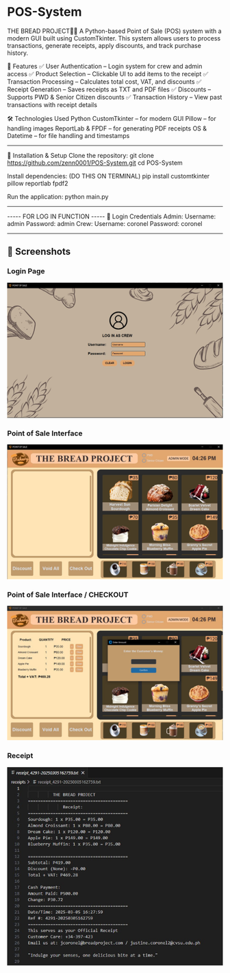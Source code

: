 # POS-System

THE BREAD PROJECT🍞🛒
A Python-based Point of Sale (POS) system with a modern GUI built using CustomTkinter. This system allows users to process transactions, generate receipts, apply discounts, and track purchase history.

📌 Features
✅ User Authentication – Login system for crew and admin access
✅ Product Selection – Clickable UI to add items to the receipt
✅ Transaction Processing – Calculates total cost, VAT, and discounts
✅ Receipt Generation – Saves receipts as TXT and PDF files
✅ Discounts – Supports PWD & Senior Citizen discounts
✅ Transaction History – View past transactions with receipt details

🛠️ Technologies Used
Python
CustomTkinter – for modern GUI
Pillow – for handling images
ReportLab & FPDF – for generating PDF receipts
OS & Datetime – for file handling and timestamps

---------------------------------------------------------------------------------------------------------------------------------------------------
🚀 Installation & Setup
Clone the repository:
git clone https://github.com/zenn0001/POS-System.git
cd POS-System

Install dependencies: (DO THIS ON TERMINAL)
pip install customtkinter pillow reportlab fpdf2

Run the application:
python main.py

----------------------------------------------------------------------------------------------------------------------------------------------------

----- FOR LOG IN FUNCTION -----
🔑 Login Credentials
Admin:
Username: admin
Password: admin
Crew:
Username: coronel
Password: coronel


-----------------------------------------------------------------------------------------------------------------------------------------------------
## 📸 Screenshots

### Login Page
![Login Page](SCREENSHOT-EXAMPLE/LOG-IN%20INTERFACE.jpg)

### Point of Sale Interface
![POS Interface](SCREENSHOT-EXAMPLE/MAIN-MENU-INTERFACE.jpg)

### Point of Sale Interface / CHECKOUT 
![POS Interface](SCREENSHOT-EXAMPLE/CHECK-OUT-CSTMRS-MONEY%20INTERFACE.jpg)

### Receipt
![Receipt](SCREENSHOT-EXAMPLE/RECEIPT-TXT-FILE.jpg)


